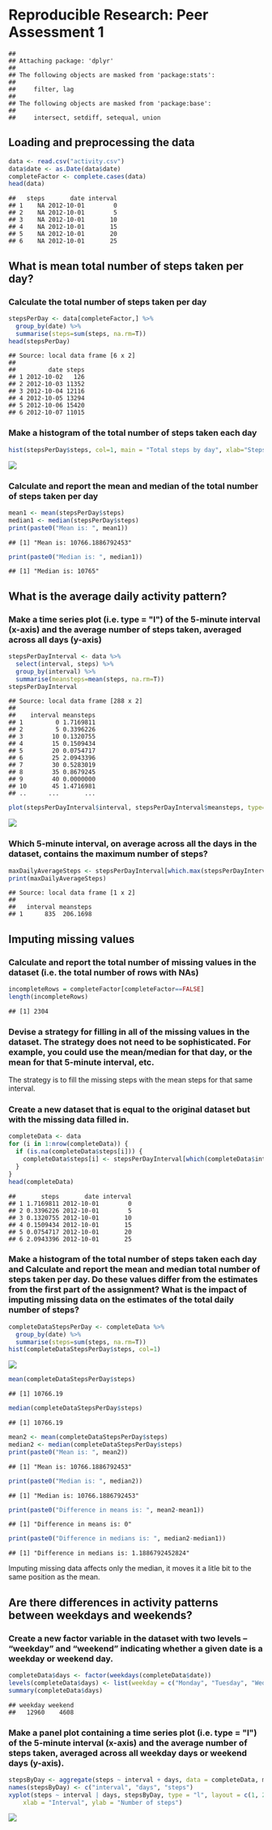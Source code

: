 # Reproducible Research: Peer Assessment 1


```
## 
## Attaching package: 'dplyr'
## 
## The following objects are masked from 'package:stats':
## 
##     filter, lag
## 
## The following objects are masked from 'package:base':
## 
##     intersect, setdiff, setequal, union
```

## Loading and preprocessing the data

```r
data <- read.csv("activity.csv")
data$date <- as.Date(data$date)
completeFactor <- complete.cases(data)
head(data)
```

```
##   steps       date interval
## 1    NA 2012-10-01        0
## 2    NA 2012-10-01        5
## 3    NA 2012-10-01       10
## 4    NA 2012-10-01       15
## 5    NA 2012-10-01       20
## 6    NA 2012-10-01       25
```


## What is mean total number of steps taken per day?

### Calculate the total number of steps taken per day


```r
stepsPerDay <- data[completeFactor,] %>%
  group_by(date) %>%
  summarise(steps=sum(steps, na.rm=T))
head(stepsPerDay)
```

```
## Source: local data frame [6 x 2]
## 
##         date steps
## 1 2012-10-02   126
## 2 2012-10-03 11352
## 3 2012-10-04 12116
## 4 2012-10-05 13294
## 5 2012-10-06 15420
## 6 2012-10-07 11015
```

### Make a histogram of the total number of steps taken each day

```r
hist(stepsPerDay$steps, col=1, main = "Total steps by day", xlab="Steps", ylab="Frequency")
```

![](PA1_template_files/figure-html/unnamed-chunk-4-1.png) 

### Calculate and report the mean and median of the total number of steps taken per day

```r
mean1 <- mean(stepsPerDay$steps)
median1 <- median(stepsPerDay$steps)
print(paste0("Mean is: ", mean1))
```

```
## [1] "Mean is: 10766.1886792453"
```

```r
print(paste0("Median is: ", median1))
```

```
## [1] "Median is: 10765"
```


## What is the average daily activity pattern?

### Make a time series plot (i.e. type = "l") of the 5-minute interval (x-axis) and the average number of steps taken, averaged across all days (y-axis)

```r
stepsPerDayInterval <- data %>%
  select(interval, steps) %>%
  group_by(interval) %>%
  summarise(meansteps=mean(steps, na.rm=T))
stepsPerDayInterval
```

```
## Source: local data frame [288 x 2]
## 
##    interval meansteps
## 1         0 1.7169811
## 2         5 0.3396226
## 3        10 0.1320755
## 4        15 0.1509434
## 5        20 0.0754717
## 6        25 2.0943396
## 7        30 0.5283019
## 8        35 0.8679245
## 9        40 0.0000000
## 10       45 1.4716981
## ..      ...       ...
```


```r
plot(stepsPerDayInterval$interval, stepsPerDayInterval$meansteps, type="l", , main = "Total steps by day", xlab="Steps", ylab="Frequency")
```

![](PA1_template_files/figure-html/unnamed-chunk-7-1.png) 

### Which 5-minute interval, on average across all the days in the dataset, contains the maximum number of steps?


```r
maxDailyAverageSteps <- stepsPerDayInterval[which.max(stepsPerDayInterval$meansteps),]
print(maxDailyAverageSteps)
```

```
## Source: local data frame [1 x 2]
## 
##   interval meansteps
## 1      835  206.1698
```


## Imputing missing values

### Calculate and report the total number of missing values in the dataset (i.e. the total number of rows with NAs)


```r
incompleteRows = completeFactor[completeFactor==FALSE]
length(incompleteRows)
```

```
## [1] 2304
```

### Devise a strategy for filling in all of the missing values in the dataset. The strategy does not need to be sophisticated. For example, you could use the mean/median for that day, or the mean for that 5-minute interval, etc.

The strategy is to fill the missing steps with the mean steps for that same interval.

### Create a new dataset that is equal to the original dataset but with the missing data filled in.

```r
completeData <- data
for (i in 1:nrow(completeData)) {
  if (is.na(completeData$steps[i])) {
    completeData$steps[i] <- stepsPerDayInterval[which(completeData$interval[i] == stepsPerDayInterval$interval), ]$meansteps
  }
}
head(completeData)
```

```
##       steps       date interval
## 1 1.7169811 2012-10-01        0
## 2 0.3396226 2012-10-01        5
## 3 0.1320755 2012-10-01       10
## 4 0.1509434 2012-10-01       15
## 5 0.0754717 2012-10-01       20
## 6 2.0943396 2012-10-01       25
```

### Make a histogram of the total number of steps taken each day and Calculate and report the mean and median total number of steps taken per day. Do these values differ from the estimates from the first part of the assignment? What is the impact of imputing missing data on the estimates of the total daily number of steps?


```r
completeDataStepsPerDay <- completeData %>%
  group_by(date) %>%
  summarise(steps=sum(steps, na.rm=T))
hist(completeDataStepsPerDay$steps, col=1)
```

![](PA1_template_files/figure-html/unnamed-chunk-11-1.png) 

```r
mean(completeDataStepsPerDay$steps)
```

```
## [1] 10766.19
```

```r
median(completeDataStepsPerDay$steps)
```

```
## [1] 10766.19
```

```r
mean2 <- mean(completeDataStepsPerDay$steps)
median2 <- median(completeDataStepsPerDay$steps)
print(paste0("Mean is: ", mean2))
```

```
## [1] "Mean is: 10766.1886792453"
```

```r
print(paste0("Median is: ", median2))
```

```
## [1] "Median is: 10766.1886792453"
```

```r
print(paste0("Difference in means is: ", mean2-mean1))
```

```
## [1] "Difference in means is: 0"
```

```r
print(paste0("Difference in medians is: ", median2-median1))
```

```
## [1] "Difference in medians is: 1.1886792452824"
```

Imputing missing data affects only the median, it moves it a litle bit to the same position as the mean.


## Are there differences in activity patterns between weekdays and weekends?

### Create a new factor variable in the dataset with two levels – “weekday” and “weekend” indicating whether a given date is a weekday or weekend day.


```r
completeData$days <- factor(weekdays(completeData$date))
levels(completeData$days) <- list(weekday = c("Monday", "Tuesday", "Wednesday", "Thursday", "Friday"), weekend = c("Saturday", "Sunday"))
summary(completeData$days)
```

```
## weekday weekend 
##   12960    4608
```

### Make a panel plot containing a time series plot (i.e. type = "l") of the 5-minute interval (x-axis) and the average number of steps taken, averaged across all weekday days or weekend days (y-axis).


```r
stepsByDay <- aggregate(steps ~ interval + days, data = completeData, mean)
names(stepsByDay) <- c("interval", "days", "steps")
xyplot(steps ~ interval | days, stepsByDay, type = "l", layout = c(1, 2), 
    xlab = "Interval", ylab = "Number of steps")
```

![](PA1_template_files/figure-html/unnamed-chunk-13-1.png) 
